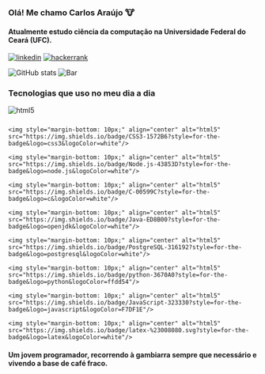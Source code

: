 ### Olá! Me chamo Carlos Araújo 🐮
#### Atualmente estudo ciência da computação na Universidade Federal do Ceará (UFC).

[![linkedin](https://img.shields.io/badge/LinkedIn-0077B5?style=for-the-badge&logo=linkedin&logoColor=white)](https://www.linkedin.com/in/carlos-ara%C3%BAjo-46a35a272/)
[![hackerrank](https://img.shields.io/badge/-Hackerrank-2EC866?style=for-the-badge&logo=HackerRank&logoColor=white)](https://www.hackerrank.com/profile/viniciodantas07)

![GitHub stats](https://github-readme-stats.vercel.app/api?username=carlosaraujo7&show_icons=true&theme=transparent)
![Bar](https://github-readme-stats.vercel.app/api/top-langs/?username=carlosaraujo7&hide_progress=true)
### Tecnologias que uso no meu dia a dia
<div style="display: inline_block">
    <img style="margin-bottom: 10px;" align="center" alt="html5" src="https://img.shields.io/badge/HTML5-E34F26?style=for-the-badge&logo=html5&logoColor=white"/>
    
    <img style="margin-bottom: 10px;" align="center" alt="html5" src="https://img.shields.io/badge/CSS3-1572B6?style=for-the-badge&logo=css3&logoColor=white"/>
    
    <img style="margin-bottom: 10px;" align="center" alt="html5" src="https://img.shields.io/badge/Node.js-43853D?style=for-the-badge&logo=node.js&logoColor=white"/>
    
    <img style="margin-bottom: 10px;" align="center" alt="html5" src="https://img.shields.io/badge/C-00599C?style=for-the-badge&logo=c&logoColor=white"/>
    
    <img style="margin-bottom: 10px;" align="center" alt="html5" src="https://img.shields.io/badge/Java-ED8B00?style=for-the-badge&logo=openjdk&logoColor=white"/>
    
    <img style="margin-bottom: 10px;" align="center" alt="html5" src="https://img.shields.io/badge/PostgreSQL-316192?style=for-the-badge&logo=postgresql&logoColor=white"/>
    
    <img style="margin-bottom: 10px;" align="center" alt="html5" src="https://img.shields.io/badge/python-3670A0?style=for-the-badge&logo=python&logoColor=ffdd54"/>
    
    <img style="margin-bottom: 10px;" align="center" alt="html5" src="https://img.shields.io/badge/JavaScript-323330?style=for-the-badge&logo=javascript&logoColor=F7DF1E"/>
    
    <img style="margin-bottom: 10px;" align="center" alt="html5" src="https://img.shields.io/badge/latex-%23008080.svg?style=for-the-badge&logo=latex&logoColor=white"/>
</div>

#### Um jovem programador, recorrendo à gambiarra sempre que necessário e vivendo a base de café fraco.
